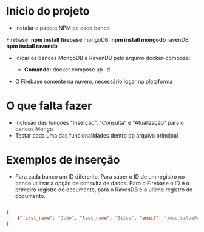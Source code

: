 # Inicio do projeto

- Instalar o pacote NPM de cada banco

Firebase: **npm install firebase** 
mongoDB: **npm install mongodb**
ravenDB: **npm install ravendb** 

- Inicar os bancos MongoDB e RavenDB pelo arquivo docker-compose:
    - **Comando:** docker compose up -d

- O Firebase somente na nuvem, necessário logar na plataforma

# O que falta fazer

- Inclusão das funções "Inserção", "Consulta" e "Atualização" para o bancos Mongo
- Testar cada uma das funcionalidades dentro do arquivo principal


# Exemplos de inserção

- Para cada banco um ID diferente. Para saber o ID de um registro no banco utilizar a opção de consulta de dados. Para o Firebase o ID é o primeiro registro do documento, para o RavenDB é o ultimo registro do documento.

```json

{
    {"first_name": "João", "last_name": "Silva", "email": "joao.silva@example.com", "status": "Active"}
}

```
